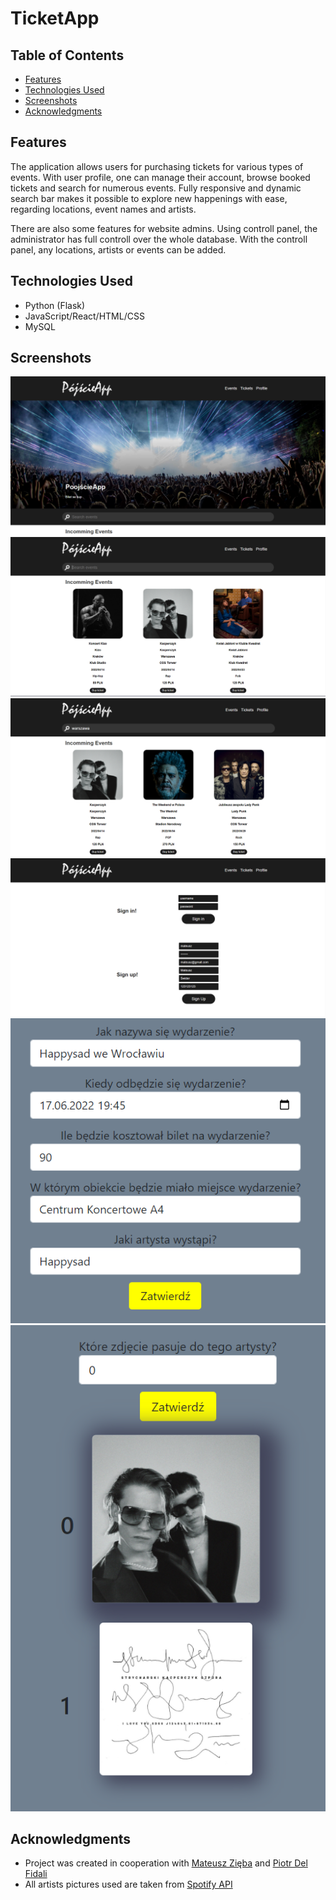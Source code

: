 # TicketApp
## Table of Contents
- [Features](#Features)
- [Technologies Used](#Technologies-Used)
- [Screenshots](#Screenshots)
- [Acknowledgments](#Acknowledgments)

## Features
The application allows users for purchasing tickets for various types of events. With user profile, one can manage their account, browse booked tickets and search for numerous events. Fully responsive and dynamic search bar makes it possible to explore new happenings with ease, regarding locations, event names and artists.

There are also some features for website admins. Using controll panel, the administrator has full controll over the whole database. With the controll panel, any locations, artists or events can be added.

## Technologies Used
- Python (Flask)
- JavaScript/React/HTML/CSS
- MySQL

## Screenshots
![screenshot1](https://github.com/maswi0118/TicketApp/blob/main/src/images/mainView.png)
![screenshot2](https://github.com/maswi0118/TicketApp/blob/main/src/images/events.png)
![screenshot3](https://github.com/maswi0118/TicketApp/blob/main/src/images/search.png)
![screenshot4](https://github.com/maswi0118/TicketApp/blob/main/src/images/signIn.png)
![screenshot5](https://github.com/maswi0118/TicketApp/blob/main/src/images/addEvent.png)
![screenshot6](https://github.com/maswi0118/TicketApp/blob/main/src/images/addArtist.png)

## Acknowledgments
- Project was created in cooperation with [Mateusz Zięba](https://github.com/vvafwgsv) and [Piotr Del Fidali](https://github.com/pdelfidali)
- All artists pictures used are taken from [Spotify API](https://developer.spotify.com/documentation/web-api/)
